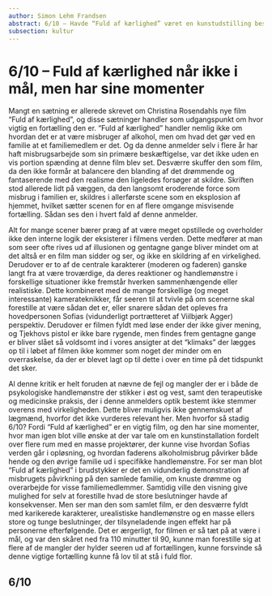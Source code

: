 ```yaml
---
author: Simon Lehm Frandsen
abstract: 6/10 – Havde “Fuld af kærlighed” været en kunstudstilling bestående af en række uddrag fra filmen der kørte på forskellige vægge i et forsøg på at skildre scener fra et liv i en familie med en misbrugsproblematik, havde den været tæt på at fortjene 10/10. Som en film fremstår den rodet og med alt for mange løse ender, men bliver dog gjort seværdig i scener hvor familien konfronterer problematikken direkte.
subsection: kultur
---
```


# 6/10 – Fuld af kærlighed når ikke i mål, men har sine momenter

Mangt en sætning er allerede skrevet om Christina Rosendahls nye film “Fuld af kærlighed”, og disse sætninger handler som udgangspunkt om hvor vigtig en fortælling den er. “Fuld af kærlighed” handler nemlig ikke om hvordan det er at være misbruger af alkohol, men om hvad det gør ved en familie at et familiemedlem er det. Og da denne anmelder selv i flere år har haft misbrugsarbejde som sin primære beskæftigelse, var det ikke uden en vis portion spænding at denne film blev set. Desværre skuffer den som film, da den ikke formår at balancere den blanding af det drømmende og fantaserende med den realisme den ligeledes forsøger at skildre. Skriften stod allerede lidt på væggen, da den langsomt eroderende force som misbrug i familien er, skildres i allerførste scene som en eksplosion af hjemmet, hvilket sætter scenen for en af flere omgange misvisende fortælling. Sådan ses den i hvert fald af denne anmelder.  

Alt for mange scener bærer præg af at være meget opstillede og overholder ikke den interne logik der eksisterer i filmens verden. Dette medfører at man som seer ofte rives ud af illusionen og gentagne gange bliver mindet om at det altså er en film man sidder og ser, og ikke en skildring af en virkelighed. Derudover er to af de centrale karakterer (moderen og faderen) ganske langt fra at være troværdige, da deres reaktioner og handlemønstre i forskellige situationer ikke fremstår hverken sammenhængende eller realistiske. Dette kombineret med de mange forskellige (og meget interessante) kamerateknikker, får seeren til at tvivle på om scenerne skal forestille at være sådan det er, eller snarere sådan det opleves fra hovedpersonen Sofias (vidunderligt portrætteret af Viilbjørk Agger) perspektiv. Derudover er filmen fyldt med løse ender der ikke giver mening, og Tjekhovs pistol er ikke bare rygende, men findes frem gentagne gange er bliver slået så voldsomt ind i vores ansigter at det “klimaks” der lægges op til i løbet af filmen ikke kommer som noget der minder om en overraskelse, da der er blevet lagt op til dette i over en time på det tidspunkt det sker. 

Al denne kritik er helt foruden at nævne de fejl og mangler der er i både de psykologiske handlemønstre der stikker i øst og vest, samt den terapeutiske og medicinske praksis, der i denne anmelders optik bestemt ikke stemmer overens med virkeligheden. Dette bliver muligvis ikke gennemskuet af lægmænd, hvorfor det ikke vurderes relevant her. 
Men hvorfor så stadig 6/10? Fordi “Fuld af kærlighed” er en vigtig film, og den har sine momenter, hvor man igen blot ville ønske at der var tale om en kunstinstallation fordelt over flere rum med en masse projektører, der kunne vise hvordan Sofias verden går i opløsning, og hvordan faderens alkoholmisbrug påvirker både hende og den øvrige familie ud i specifikke handlemønstre. For ser man blot “Fuld af kærlighed” i brudstykker er det en vidunderlig demonstration af misbrugets påvirkning på den samlede familie, om knuste drømme og overarbejde for visse familiemedlemmer. Samtidig ville den visning give mulighed for selv at forestille hvad de store beslutninger havde af konsekvenser. Men ser man den som samlet film, er den desværre fyldt med karikerede karakterer, urealistiske handlemønstre og en masse ellers store og tunge beslutninger, der tilsyneladende ingen effekt har på personerne efterfølgende. Det er ærgerligt, for filmen er så tæt på at være i mål, og var den skåret ned fra 110 minutter til 90, kunne man forestille sig at flere af de mangler der hylder seeren ud af fortællingen, kunne forsvinde så denne vigtige fortælling kunne få lov til at stå i fuld flor. 

## 6/10
